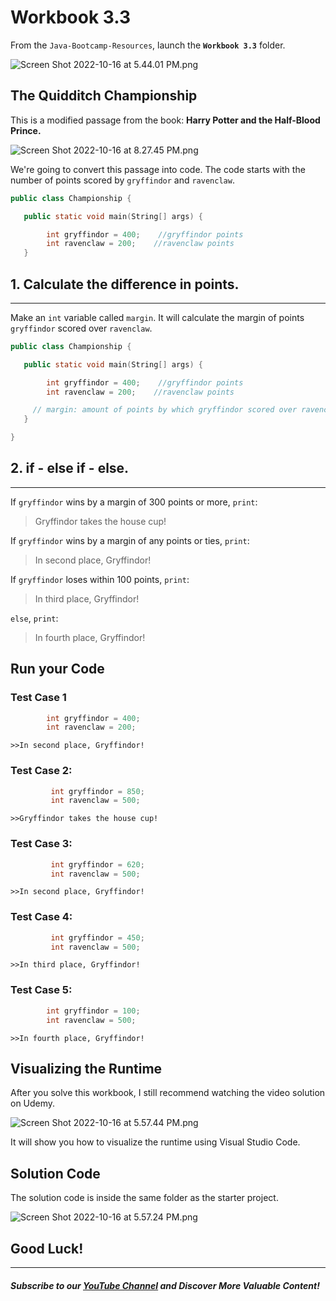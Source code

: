 # Workbook 3.3

From the `Java-Bootcamp-Resources`, launch the **`Workbook 3.3`** folder.

![Screen Shot 2022-10-16 at 5.44.01 PM.png](https://firebasestorage.googleapis.com/v0/b/learnthepart-75aed.appspot.com/o/images%2F689e02cb-9105-4592-8fbe-2e9291b0fc17?alt=media&token=9564167d-a8f2-48ad-ba0b-62ec432ff31c)

## The Quidditch Championship

This is a modified passage from the book: **Harry Potter and the Half-Blood Prince.**

![Screen Shot 2022-10-16 at 8.27.45 PM.png](https://firebasestorage.googleapis.com/v0/b/learnthepart-75aed.appspot.com/o/images%2F6e92fe9c-93a3-4c3b-9bd8-3eeb3778ed31?alt=media&token=4e98e8b8-508a-4871-bb65-f6b50965b936)

We're going to convert this passage into code. The code starts with the number of points scored by `gryffindor` and `ravenclaw`.

```java
public class Championship {

   public static void main﻿(﻿String[] args﻿) {

        int gryffindor = 400;    //gryffindor points       ﻿ ﻿
        int ﻿ravenclaw = 200;    //ravenclaw p﻿oints﻿
   }

```

## 1\. Calculate the difference in points.
---------------------------------------

Make an `int` variable called `margin`. It will calculate the margin of points `gryffindor` scored over `ravenclaw`.

```java
public class Championship {

   public static void main﻿(﻿String[] args﻿) {

        int gryffindor = 400﻿;    //gryffindor points
        int ravenclaw = 200﻿;    //ravenclaw points

     // margin: amount of points by which gryffindor scored﻿ ﻿over ravencla﻿w ;
   }

}﻿
```

## 2\. if - else if - else.
------------------------------

If `gryffindor` wins by a margin of 300 points or more, `print`:

> Gryffindor takes the house cup!

If `gryffindor` wins by a margin of any points or ties, `print`:

> In second place, Gryffindor!

If `gryffindor` loses within 100 points, `print`:

> In third place, Gryffindor!

`else`, `print`:

> In fourth place, Gryffindor!


## Run your Code
### Test Case 1
```java
        int gryffindor = 400﻿;            
        int ravenclaw = 200﻿;
```
`>>In second place, Gryffindor!`

### Test Case 2:

```java
         int gryffindor = 850﻿;
         int ravenclaw = 500﻿;
```

`>>Gryffindor takes the house cup!`

### Test Case 3:

```java
         int gryffindor = 620﻿;
         int ravenclaw = 500﻿;
```

`>>In second place, Gryffindor!`

### Test Case 4:


```java
         int gryffindor = 450﻿;
         int ravenclaw = 500﻿;
```

`>>In third place, Gryffindor!`

### Test Case 5:

```java
        int gryffindor = 100﻿;
        int ravenclaw = 500﻿;
```

`>>In fourth place, Gryffindor!`

## Visualizing the Runtime

After you solve this workbook, I still recommend watching the video solution on Udemy.

![Screen Shot 2022-10-16 at 5.57.44 PM.png](https://firebasestorage.googleapis.com/v0/b/learnthepart-75aed.appspot.com/o/images%2Fad50b3a3-2c63-478b-83fe-d65b003091c4?alt=media&token=a73ffbe6-ad7e-4071-9ec6-4db160826a11)

It will show you how to visualize the runtime using Visual Studio Code.

## Solution Code

The solution code is inside the same folder as the starter project.

![Screen Shot 2022-10-16 at 5.57.24 PM.png](https://firebasestorage.googleapis.com/v0/b/learnthepart-75aed.appspot.com/o/images%2F81dede16-4518-4cff-878a-49f9e41ae52b?alt=media&token=fff8a58c-532f-4aab-9db7-65003d444f56)

## Good Luck!
-------
##### Subscribe to our [YouTube Channel](https://www.youtube.com/@RayanSlim087?sub_confirmation=1) and Discover More Valuable Content!